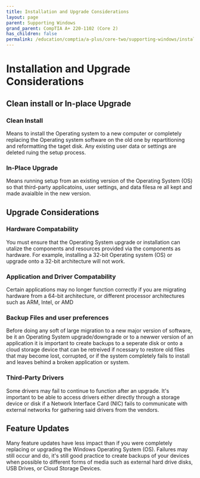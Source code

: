 ```yaml
---
title: Installation and Upgrade Considerations
layout: page
parent: Supporting Windows
grand_parent: CompTIA A+ 220-1102 (Core 2)
has_children: false
permalink: /education/comptia/a-plus/core-two/supporting-windows/install-and-upgrade/
---
```


# Installation and Upgrade Considerations

## Clean install or In-place Upgrade

### Clean Install

Means to install the Operating system to a new computer or completely replacing the Operating system software on the old one by repartitioning and reformatting the taget disk. Any existing user data or settings are deleted ruing the setup process.

### In-Place Upgrade

Means running setup from an existing version of the Operating System (OS) so that third-party applicatoins, user settings, and data filesa re all kept and made avaialble in the new version.


## Upgrade Considerations

### Hardware Compatability

You must ensure that the Operating System upgrade or installation can utalize the components and resources provided via the components as hardware. For example, installing a 32-bit Operating system (OS) or upgrade onto a 32-bit architecture will not work.

### Application and Driver Compatability

Certain applications may no longer function correctly if you are migrating hardware from a 64-bit architecture, or different processor architectures such as ARM, Intel, or AMD


### Backup Files and user preferences

Before doing any soft of large migration to a new major version of software, be it an Operating System upgrade/downgrade or to a newwer version of an application it is important to create backups to a seperate disk or onto a cloud storage device that can be retreived if ncessary to restore old files that may become lost, corrupted, or if the system completely fails to install and leaves behind a broken application or system.

### Third-Party Drivers

Some drivers may fail to continue to function after an upgrade. It's important to be able to access drivers either directly through a storage device or disk if a Network Interface Card (NIC) fails to communicate with external networks for gathering said drivers from the vendors.

## Feature Updates

Many feature updates have less impact than if you were completely replacing or upgrading the Windows Operating System (OS). Failures may still occur and do, it's still good practice to create backups of your devices when possible to different forms of media such as external hard drive disks, USB Drives, or Cloud Storage Devices.

